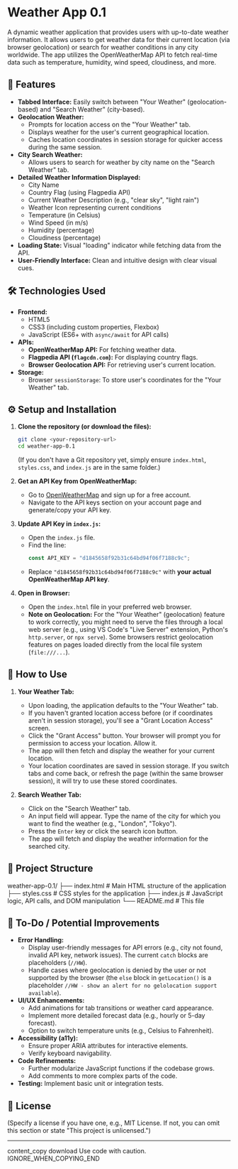 # Weather App 0.1

A dynamic weather application that provides users with up-to-date weather information. It allows users to get weather data for their current location (via browser geolocation) or search for weather conditions in any city worldwide. The app utilizes the OpenWeatherMap API to fetch real-time data such as temperature, humidity, wind speed, cloudiness, and more.
## 🚀 Features

*   **Tabbed Interface:** Easily switch between "Your Weather" (geolocation-based) and "Search Weather" (city-based).
*   **Geolocation Weather:**
    *   Prompts for location access on the "Your Weather" tab.
    *   Displays weather for the user's current geographical location.
    *   Caches location coordinates in session storage for quicker access during the same session.
*   **City Search Weather:**
    *   Allows users to search for weather by city name on the "Search Weather" tab.
*   **Detailed Weather Information Displayed:**
    *   City Name
    *   Country Flag (using Flagpedia API)
    *   Current Weather Description (e.g., "clear sky", "light rain")
    *   Weather Icon representing current conditions
    *   Temperature (in Celsius)
    *   Wind Speed (in m/s)
    *   Humidity (percentage)
    *   Cloudiness (percentage)
*   **Loading State:** Visual "loading" indicator while fetching data from the API.
*   **User-Friendly Interface:** Clean and intuitive design with clear visual cues.

## 🛠️ Technologies Used

*   **Frontend:**
    *   HTML5
    *   CSS3 (including custom properties, Flexbox)
    *   JavaScript (ES6+ with `async/await` for API calls)
*   **APIs:**
    *   **OpenWeatherMap API:** For fetching weather data.
    *   **Flagpedia API (`flagcdn.com`):** For displaying country flags.
    *   **Browser Geolocation API:** For retrieving user's current location.
*   **Storage:**
    *   Browser `sessionStorage`: To store user's coordinates for the "Your Weather" tab.

## ⚙️ Setup and Installation

1.  **Clone the repository (or download the files):**
    ```bash
    git clone <your-repository-url>
    cd weather-app-0.1
    ```
    (If you don't have a Git repository yet, simply ensure `index.html`, `styles.css`, and `index.js` are in the same folder.)

2.  **Get an API Key from OpenWeatherMap:**
    *   Go to [OpenWeatherMap](https://openweathermap.org/appid) and sign up for a free account.
    *   Navigate to the API keys section on your account page and generate/copy your API key.

3.  **Update API Key in `index.js`:**
    *   Open the `index.js` file.
    *   Find the line:
        ```javascript
        const API_KEY = "d1845658f92b31c64bd94f06f7188c9c";
        ```
    *   Replace `"d1845658f92b31c64bd94f06f7188c9c"` with **your actual OpenWeatherMap API key**.

4.  **Open in Browser:**
    *   Open the `index.html` file in your preferred web browser.
    *   **Note on Geolocation:** For the "Your Weather" (geolocation) feature to work correctly, you might need to serve the files through a local web server (e.g., using VS Code's "Live Server" extension, Python's `http.server`, or `npx serve`). Some browsers restrict geolocation features on pages loaded directly from the local file system (`file:///...`).

## 📖 How to Use

1.  **Your Weather Tab:**
    *   Upon loading, the application defaults to the "Your Weather" tab.
    *   If you haven't granted location access before (or if coordinates aren't in session storage), you'll see a "Grant Location Access" screen.
    *   Click the "Grant Access" button. Your browser will prompt you for permission to access your location. Allow it.
    *   The app will then fetch and display the weather for your current location.
    *   Your location coordinates are saved in session storage. If you switch tabs and come back, or refresh the page (within the same browser session), it will try to use these stored coordinates.

2.  **Search Weather Tab:**
    *   Click on the "Search Weather" tab.
    *   An input field will appear. Type the name of the city for which you want to find the weather (e.g., "London", "Tokyo").
    *   Press the `Enter` key or click the search icon button.
    *   The app will fetch and display the weather information for the searched city.

## 📁 Project Structure


weather-app-0.1/
├── index.html # Main HTML structure of the application
├── styles.css # CSS styles for the application
├── index.js # JavaScript logic, API calls, and DOM manipulation
└── README.md # This file

## 📝 To-Do / Potential Improvements

*   **Error Handling:**
    *   Display user-friendly messages for API errors (e.g., city not found, invalid API key, network issues). The current `catch` blocks are placeholders (`//HW`).
    *   Handle cases where geolocation is denied by the user or not supported by the browser (the `else` block in `getLocation()` is a placeholder `//HW - show an alert for no gelolocation support available`).
*   **UI/UX Enhancements:**
    *   Add animations for tab transitions or weather card appearance.
    *   Implement more detailed forecast data (e.g., hourly or 5-day forecast).
    *   Option to switch temperature units (e.g., Celsius to Fahrenheit).
*   **Accessibility (a11y):**
    *   Ensure proper ARIA attributes for interactive elements.
    *   Verify keyboard navigability.
*   **Code Refinements:**
    *   Further modularize JavaScript functions if the codebase grows.
    *   Add comments to more complex parts of the code.
*   **Testing:** Implement basic unit or integration tests.

## 📄 License

(Specify a license if you have one, e.g., MIT License. If not, you can omit this section or state "This project is unlicensed.")

---


content_copy
download
Use code with caution.
IGNORE_WHEN_COPYING_END
